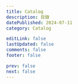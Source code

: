 ```yaml
---
title: Catalog
description: 目錄
datePublished: 2024-07-11
category: Catalog

editLink: false
lastUpdated: false
comments: false
footer: false

prev: false
next: false
---
```


<script setup>
  import Catalog from '../.vitepress/components/PostCatalog.vue'
</script>

<Catalog />

